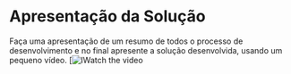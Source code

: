 # Apresentação da Solução

Faça uma apresentação de um resumo de todos o processo de desenvolvimento e no final apresente a solução desenvolvida, usando um pequeno vídeo.
[![IWatch the video](https://youtu.be/vt5fpE0bzSY)
